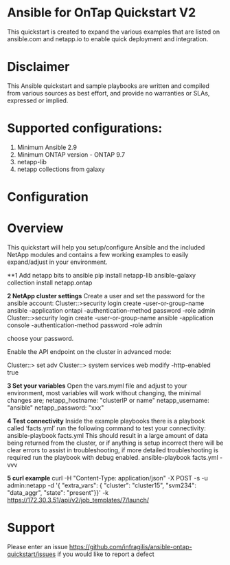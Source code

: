 # Ansible for OnTap Quickstart V2

This quickstart is created to expand the various examples that are listed on ansible.com and netapp.io to enable quick deployment and integration.

# Disclaimer
This Ansible quickstart and sample playbooks are written and compiled from various sources as best effort, and provide no warranties or SLAs, expressed or implied.

# Supported configurations:
1. Minimum Ansible 2.9
2. Minimum ONTAP version - ONTAP 9.7
3. netapp-lib
4. netapp collections from galaxy

# Configuration


# Overview
This quickstart will help you setup/configure Ansible and the included NetApp modules and contains a few working examples to easily expand/adjust in your environment.


**1  Add netapp bits to ansible
pip install netapp-lib
ansible-galaxy collection install netapp.ontap


**2  NetApp cluster settings**
Create a user and set the password for the ansible account:
Cluster::>security login create -user-or-group-name ansible -application ontapi -authentication-method password -role admin
Cluster::>security login create -user-or-group-name ansible -application console -authentication-method password -role admin

choose your password.

Enable the API endpoint on the cluster in advanced mode:

Cluster::> set adv
Cluster::> system services web modify -http-enabled true

**3   Set your variables**
Open the vars.myml file and adjust to your environment, most variables will work without changing, the minimal changes are;
netapp_hostname: "clusterIP or name"
netapp_username: "ansible"
netapp_password: "xxx"

**4   Test connectivity**
Inside the example playbooks  there is a playbook called ‘facts.yml’
run the following command to test your connectivity:
ansible-playbook facts.yml
This should result in a large amount of data being returned from the cluster, or
if anything is setup incorrect there will be clear errors to assist in
troubleshooting, if more detailed troubleshooting is required
run the playbook with debug enabled.
ansible-playbook facts.yml -vvv

**5   curl example**
curl -H "Content-Type: application/json" -X POST -s -u admin:netapp -d '{ "extra_vars": { "cluster": "cluster15", "svm234": "data_aggr", "state": "present"}}' -k https://172.30.3.51/api/v2/job_templates/7/launch/  







# Support
Please enter an issue https://github.com/infragilis/ansible-ontap-quickstart/issues if you would like to report a defect

